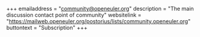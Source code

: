 +++
emailaddress = "community@openeuler.org"
description = "The main discussion contact point of community"
websitelink = "https://mailweb.openeuler.org/postorius/lists/community.openeuler.org"
buttontext = "Subscription"
+++
